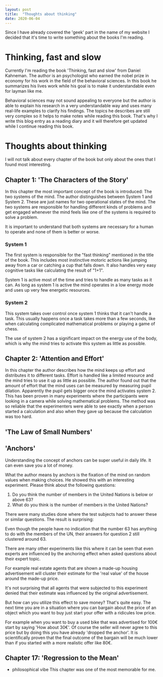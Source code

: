 ```yaml
---
layout: post
title:  "Thoughts about thinking"
date: 2020-06-04
---
```


Since I have already covered the 'geek' part in the name of my website I decided that it's time to write something about the books I'm reading.

# Thinking, fast and slow

Currently I'm reading the book 'Thinking, fast and slow' from Daniel Kahneman. The author is an psychologist who earned the nobel prize in economy for his work in the field of the behavioral sciences. In this book he summarizes his lives work while his goal is to make it understandable even for layman like me.

Behavioral sciences may not sound appealing to everyone but the author is able to explain his research in a very understandable way and uses many real-life examples to clarify his findings. The topics he describes are still very complex so it helps to make notes while reading this book. That's why I write this blog entry as a reading diary and it will therefore get updated while I continue reading this book.

# Thoughts about thinking

I will not talk about every chapter of the book but only about the ones that I found most interesting.

## Chapter 1: 'The Characters of the Story'

In this chapter the most important concept of the book is introduced: The two systems of the mind.
The author distinguishes between System 1 and System 2. These are just names for two operational states of the mind. The two systems are responsible for handling different kinds of problems and get engaged whenever the mind feels like one of the systems is required to solve a problem.

It is important to understand that both systems are necessary for a human to operate and none of them is better or worse.

### System 1

The first system is responsible for the "fast thinking" mentioned in the title of the book. This includes most instinctive motoric actions like jumping away from a car or catching a cup that falls down. It also handles  very easy cognitive tasks like calculating the result of "1+1".

System 1 is active most of the time and tries to handle as many tasks as it can. As long as system 1 is active the mind operates in a low energy mode and uses up very few energetic resources.

### System 2

This system takes over control once system 1 thinks that it can't handle a task. This usually happens once a task takes more than a few seconds, like when calculating complicated mathematical problems or playing a game of chess.

The use of system 2 has a significant impact on the energy use of the body, which is why the mind tries to activate this system as little as possible.


## Chapter 2: 'Attention and Effort'

In this chapter the author describes how the mind keeps up effort and distributes it to different tasks. Effort is handled like a limited resource and the mind tries to use it up as little as possible. The author found out that the amount of effort that the mind uses can be measured by measuring pupil dilation. Apparently the pupil gets bigger once the mind activates system 2. This has been proven in many experiments where the participants were looking in a camera while solving mathematical problems. The method was so reliable that the experimenters were able to see exactly when a person started a calculation and also when they gave up because the calculation was too hard.

## 'The Law of Small Numbers'
## 'Anchors'

Understanding the concept of anchors can be super useful in daily life. It can even save you a lot of money.

What the author means by anchors is the fixation of the mind on random values when making choices. He showed this with an interesting experiment. Please think about the following questions:

1. Do you think the number of members in the United Nations is below or above 63?
2. What do you think is the number of members in the United Nations?

There were many studies done where the test subjects had to answer these or similar questions. The result is surprising:

Even though the people have no indication that the number 63 has anything to do with the members of the UN, their answers for question 2 still clustered around 63.

There are many other experiments like this where it can be seen that even experts are influenced by the anchoring effect when asked questions about their expert topic.

For example real estate agents that are shown a made-up housing advertisement will cluster their estimate for the 'real value' of the house around the made-up price.

It's not surprising that all agents that were subjected to this experiment denied that their estimate was influenced by the original advertisement.

But how can you utilize this effect to save money? That's quite easy. The next time you are in a situation where you can bargain about the price of an object which you want to buy just start your offer with a ridicules low price.

For example when you want to buy a used bike that was advertised for 100€ start by saying 'How about 30€'. Of course the seller will never agree to this price but by doing this you have already 'dropped the anchor'.
It is scientifically proven that the final outcome of the bargain will be much lower than if you started with a more realistic offer like 80€.

## Chapter 17: 'Regression to the Mean'

- philosophical vibe
This chapter was one of the most memorable for me.

